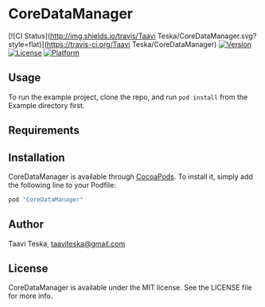 # CoreDataManager

[![CI Status](http://img.shields.io/travis/Taavi Teska/CoreDataManager.svg?style=flat)](https://travis-ci.org/Taavi Teska/CoreDataManager)
[![Version](https://img.shields.io/cocoapods/v/CoreDataManager.svg?style=flat)](http://cocoapods.org/pods/CoreDataManager)
[![License](https://img.shields.io/cocoapods/l/CoreDataManager.svg?style=flat)](http://cocoapods.org/pods/CoreDataManager)
[![Platform](https://img.shields.io/cocoapods/p/CoreDataManager.svg?style=flat)](http://cocoapods.org/pods/CoreDataManager)

## Usage

To run the example project, clone the repo, and run `pod install` from the Example directory first.

## Requirements

## Installation

CoreDataManager is available through [CocoaPods](http://cocoapods.org). To install
it, simply add the following line to your Podfile:

```ruby
pod "CoreDataManager"
```

## Author

Taavi Teska, taaviteska@gmail.com

## License

CoreDataManager is available under the MIT license. See the LICENSE file for more info.
